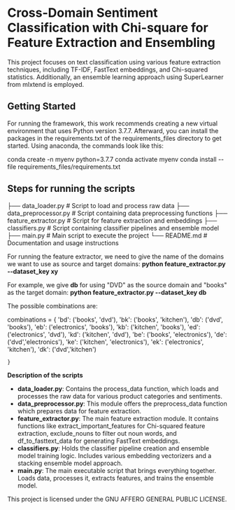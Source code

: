 # Cross-Domain Sentiment Classification with Chi-square for Feature Extraction and Ensembling

This project focuses on text classification using various feature extraction techniques, including TF-IDF, FastText embeddings, and Chi-squared statistics. Additionally, an ensemble learning approach using SuperLearner from mlxtend is employed.

## Getting Started
For running the framework, this work recommends creating a new virtual environment that uses Python version 3.7.7.
Afterward, you can install the packages in the requirements.txt of the requirements_files directory to get started. Using anaconda, the commands look like this:

conda create -n myenv python=3.7.7
conda activate myenv
conda install --file requirements_files/requirements.txt

## **Steps for running the scripts**


├── data_loader.py          # Script to load and process raw data
├── data_preprocessor.py    # Script containing data preprocessing functions
├── feature_extractor.py    # Script for feature extraction and embeddings
├── classifiers.py          # Script containing classifier pipelines and ensemble model
├── main.py                 # Main script to execute the project
└── README.md               # Documentation and usage instructions


For running the feature extractor, we need to give the name of the domains we want to use as source and target domains:
**python feature_extractor.py --dataset_key xy**

For example, we give **db** for using "DVD" as the source domain and "books" as the target domain: 
**python feature_extractor.py --dataset_key db**

The possible combinations are:

 combinations = {
        'bd': ('books', 'dvd'),
        'bk': ('books', 'kitchen'),
        'db': ('dvd', 'books'),
        'eb': ('electronics', 'books'),
        'kb': ('kitchen', 'books'),
        'ed': ('electronics', 'dvd'),
        'kd': ('kitchen', 'dvd'),
        'be': ('books', 'electronics'),
        'de': ('dvd','electronics'),
        'ke': ('kitchen', 'electronics'),
        'ek': ('electronics', 'kitchen'),
        'dk': ('dvd','kitchen')
        
    }

**Description of the scripts**
* **data_loader.py**: Contains the process_data function, which loads and processes the raw data for various product categories and sentiments.
* **data_preprocessor.py**: This module offers the preprocess_data function which prepares data for feature extraction.
* **feature_extractor.py**: The main feature extraction module. It contains functions like extract_important_features for Chi-squared feature extraction, exclude_nouns to filter out noun words, and df_to_fasttext_data for generating FastText embeddings.
* **classifiers.py**: Holds the classifier pipeline creation and ensemble model training logic. Includes various embedding vectorizers and a stacking ensemble model approach.
* **main.py**: The main executable script that brings everything together. Loads data, processes it, extracts features, and trains the ensemble model.


This project is licensed under the GNU AFFERO GENERAL PUBLIC LICENSE.

